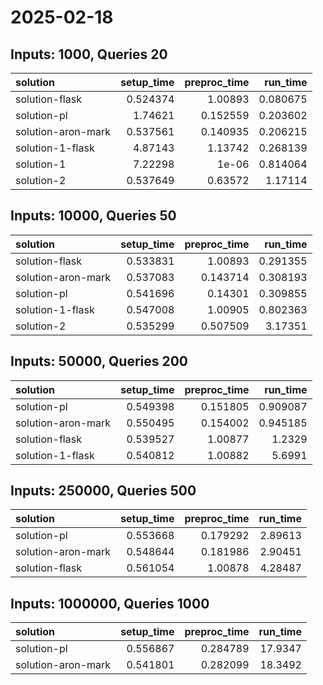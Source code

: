 # 2025-02-18

## Inputs: 1000, Queries 20

| solution           |   setup_time |   preproc_time |   run_time |
|:-------------------|-------------:|---------------:|-----------:|
| solution-flask     |     0.524374 |       1.00893  |   0.080675 |
| solution-pl        |     1.74621  |       0.152559 |   0.203602 |
| solution-aron-mark |     0.537561 |       0.140935 |   0.206215 |
| solution-1-flask   |     4.87143  |       1.13742  |   0.268139 |
| solution-1         |     7.22298  |       1e-06    |   0.814064 |
| solution-2         |     0.537649 |       0.63572  |   1.17114  |

## Inputs: 10000, Queries 50

| solution           |   setup_time |   preproc_time |   run_time |
|:-------------------|-------------:|---------------:|-----------:|
| solution-flask     |     0.533831 |       1.00893  |   0.291355 |
| solution-aron-mark |     0.537083 |       0.143714 |   0.308193 |
| solution-pl        |     0.541696 |       0.14301  |   0.309855 |
| solution-1-flask   |     0.547008 |       1.00905  |   0.802363 |
| solution-2         |     0.535299 |       0.507509 |   3.17351  |

## Inputs: 50000, Queries 200

| solution           |   setup_time |   preproc_time |   run_time |
|:-------------------|-------------:|---------------:|-----------:|
| solution-pl        |     0.549398 |       0.151805 |   0.909087 |
| solution-aron-mark |     0.550495 |       0.154002 |   0.945185 |
| solution-flask     |     0.539527 |       1.00877  |   1.2329   |
| solution-1-flask   |     0.540812 |       1.00882  |   5.6991   |

## Inputs: 250000, Queries 500

| solution           |   setup_time |   preproc_time |   run_time |
|:-------------------|-------------:|---------------:|-----------:|
| solution-pl        |     0.553668 |       0.179292 |    2.89613 |
| solution-aron-mark |     0.548644 |       0.181986 |    2.90451 |
| solution-flask     |     0.561054 |       1.00878  |    4.28487 |

## Inputs: 1000000, Queries 1000

| solution           |   setup_time |   preproc_time |   run_time |
|:-------------------|-------------:|---------------:|-----------:|
| solution-pl        |     0.556867 |       0.284789 |    17.9347 |
| solution-aron-mark |     0.541801 |       0.282099 |    18.3492 |